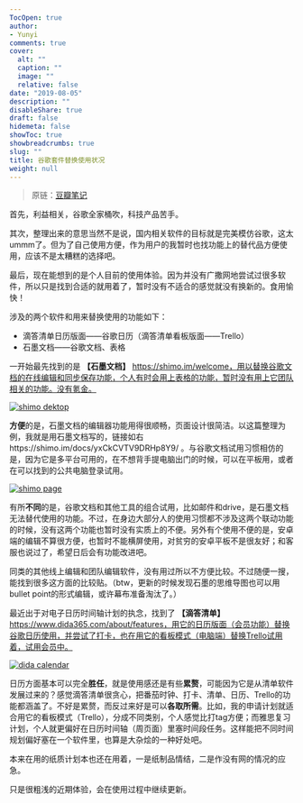 ```yaml
---
TocOpen: true
author:
- Yunyi
comments: true
cover:
  alt: ""
  caption: ""
  image: ""
  relative: false
date: "2019-08-05"
description: ""
disableShare: true
draft: false
hidemeta: false
showToc: true
showbreadcrumbs: true
slug: ""
title: 谷歌套件替换使用状况
weight: null
---
```


> 原链：[豆瓣笔记](https://www.douban.com/note/729041024/?_i=30202942oAFLwr)

首先，利益相关，谷歌全家桶吹，科技产品苦手。

其次，整理出来的意思当然不是说，国内相关软件的目标就是完美模仿谷歌，这太ummm了。但为了自己使用方便，作为用户的我暂时也找功能上的替代品方便使用，应该不是太糟糕的选择吧。

最后，现在能想到的是个人目前的使用体验。因为并没有广撒网地尝试过很多软件，所以只是找到合适的就用着了，暂时没有不适合的感觉就没有换新的。食用愉快！

涉及的两个软件和用来替换使用的功能如下：
- 滴答清单日历版面——谷歌日历（滴答清单看板版面——Trello）
- 石墨文档——谷歌文档、表格

一开始最先找到的是 **【石墨文档】** https://shimo.im/welcome，用以替换谷歌文档的在线编辑和同步保存功能，个人有时会用上表格的功能，暂时没有用上它团队相关的功能。没有氪金。

[![shimo dektop](https://img9.doubanio.com/view/note/l/public/p63808396.jpg "石墨网页版桌面")](https://img9.doubanio.com/view/note/l/public/p63808396.jpg)


**方便**的是，石墨文档的编辑器功能用得很顺畅，页面设计很简洁。以这篇整理为例，我就是用石墨文档写的，链接如右https://shimo.im/docs/yxCkCVTV9DRHp8Y9/ 。与谷歌文档试用习惯相仿的是，因为它是多平台可用的，在不想背手提电脑出门的时候，可以在平板用，或者在可以找到的公共电脑登录试用。

[![shimo page](https://img9.doubanio.com/view/note/l/public/p63808395.jpg "石墨网页版编辑画面")](https://img9.doubanio.com/view/note/l/public/p63808395.jpg)

有所**不同**的是，谷歌文档和其他工具的组合试用，比如邮件和drive，是石墨文档无法替代使用的功能。不过，在身边大部分人的使用习惯都不涉及这两个联动功能的时候，没有这两个功能也暂时没有实质上的不便。另外有个使用不便的是，安卓端的编辑不算很方便，也暂时不能横屏使用，对贫穷的安卓平板不是很友好；和客服也说过了，希望日后会有功能改进吧。

同类的其他线上编辑和团队编辑软件，没有用过所以不方便比较。不过随便一搜，能找到很多这方面的比较贴。（btw，更新的时候发现石墨的思维导图也可以用bullet point的形式编辑，或许幕布准备淘汰了。）

最近出于对电子日历时间轴计划的执念，找到了 **【滴答清单】** https://www.dida365.com/about/features，用它的日历版面（会员功能）替换谷歌日历使用，并尝试了打卡，也在用它的看板模式（电脑端）替换Trello试用着，试用会员中。

[![dida calendar](https://img3.doubanio.com/view/note/l/public/p63808397.jpg "滴答清单网页版日历版面")](https://img3.doubanio.com/view/note/l/public/p63808397.jpg)

日历方面基本可以完全**胜任**，就是使用感还是有些**累赘**，可能因为它是从清单软件发展过来的？感觉滴答清单很贪心，把番茄时钟、打卡、清单、日历、Trello的功能都涵盖了。不好是累赘，而反过来好是可以**各取所需**。比如，我的申请计划就适合用它的看板模式（Trello），分成不同类别，个人感觉比打tag方便；而雅思复习计划，个人就更偏好在日历时间轴（周页面）里塞时间段任务。这样能把不同时间规划偏好塞在一个软件里，也算是大杂烩的一种好处吧。

本来在用的纸质计划本也还在用着，一是纸制品情结，二是作没有网的情况的应急。

只是很粗浅的近期体验，会在使用过程中继续更新。